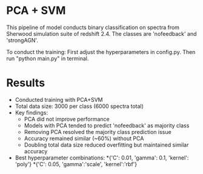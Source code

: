 # PCA + SVM 
This pipeline of model conducts binary classification on spectra from Sherwood simulation suite of redshift 2.4. The classes are 'nofeedback' and 'strongAGN'. 

To conduct the training:
First adjust the hyperparameters in config.py.
Then run "python main.py" in terminal.

# Results

* Conducted training with PCA+SVM
* Total data size: 3000 per class (6000 spectra total)
* Key findings:
  * PCA did not improve performance
  * Models with PCA tended to predict 'nofeedback' as majority class
  * Removing PCA resolved the majority class prediction issue
  * Accuracy remained similar (~60%) without PCA
  * Doubling total data size reduced overfitting but maintained similar accuracy
* Best hyperparameter combinations:
  *{'C': 0.01, 'gamma': 0.1, 'kernel': 'poly'}
  *{'C': 0.05, 'gamma':'scale', 'kernel':'rbf'}



